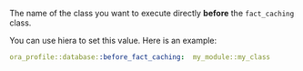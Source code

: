 The name of the class you want to execute directly **before** the `fact_caching` class.

You can use hiera to set this value. Here is an example:

```yaml
ora_profile::database::before_fact_caching:  my_module::my_class
```
